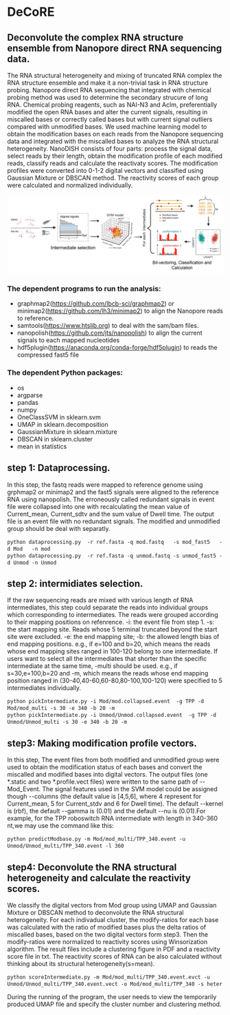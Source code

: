 # DeCoRE
## Deconvolute the complex RNA structure ensemble from Nanopore direct RNA sequencing data.
The RNA structural heterogeneity and mixing of truncated RNA complex the RNA structure ensemble and make it a non-trivial task in RNA structure probing. Nanopore direct RNA sequencing that integrated with chemical probing method was used to determine the secondary strucure of long RNA. Chemical probing reagents, such as NAI-N3 and Aclm, preferentially modified the open RNA bases and alter the current signals, resulting in miscalled bases or correctly called bases but with current signal outliers compared with unmodified bases. We used machine learning model to obtain the modification bases on each reads from the Nanopore sequencing data and integrated with the miscalled bases to analyze the RNA structural heterogeneity.
NanoDISH consists of four parts: process the signal data, select reads by their length, obtain the modification profile of each modified reads, classify reads and calculate the reactivaty scores. The modification profiles were converted into 0-1-2 digital vectors and classified using Gaussian Mixture or DBSCAN method. The reactivity scores of each group were calculated and normalized individually. 

![flow](docs/Figures/Flow2.png)

### The dependent programs to run the analysis:
- graphmap2(https://github.com/lbcb-sci/graphmap2) or minimap2(https://github.com/lh3/minimap2) to align the Nanopore reads to reference.
- samtools(https://www.htslib.org) to deal with the sam/bam files.
- nanopolish(https://github.com/jts/nanopolish) to align the current signals to each mapped nucleotides
- hdf5plugin(https://anaconda.org/conda-forge/hdf5plugin) to reads the compressed fast5 file

### The dependent Python packages:
- os
- argparse
- pandas
- numpy
- OneClassSVM in sklearn.svm
- UMAP in sklearn.decomposition 
- GaussianMixture in sklearn.mixture
- DBSCAN in sklearn.cluster
- mean in statistics


step 1: Dataprocessing.
--------------------------------------------
In this step, the fastq reads were mapped to reference genome using grphmap2 or minimap2 and the fast5 signals were aligned to the reference RNA using nanopolish. The erroneously called redundant signals in event file were collapsed into one with recalculating the mean value of Current_mean, Current_sdtv and the sum value of Dwell time. The output file is an event file with no redundant signals. The modified and unmodified group should be deal with separatly. 

```
python dataprocessing.py  -r ref.fasta -q mod.fastq   -s mod_fast5   -d Mod   -n mod 
python dataprocessing.py  -r ref.fasta -q unmod.fastq -s unmod_fast5 -d Unmod -n Unmod

```

step 2: intermidiates selection. 
-------------------------------
If the raw sequencing reads are mixed with various length of RNA intermediates, this step could separate the reads into individual groups which corresponding to intermediates. The reads were grouped according to their mapping positions on refenrence. -i: the event file from step 1. -s: the start mapping site. Reads whose 5 terminal truncated beyond the start site were excluded. -e: the end mapping site; -b: the allowed length bias of end mapping positions. e.g., if e=100 and b=20, which means the reads whose end mapping sites ranged in 100-120 belong to one intermediate.  If users want to select all the intermediates that shorter than the specific intermediate at the same time, -multi should be used. e.g., if s=30,e=100,b=20 and -m, which means the reads whose end mapping position ranged in (30-40,40-60,60-80,80-100,100-120) were specified to 5 intermediates individually.

```
python pickIntermediate.py -i Mod/mod.collapsed.event  -g TPP -d Mod/mod_multi -s 30 -e 340 -b 20 -m
python pickIntermediate.py -i Unmod/Unmod.collapsed.event  -g TPP -d Unmod/Unmod_multi -s 30 -e 340 -b 20 -m
```

step3: Making modification profile vectors.
--------------------------------------------
In this step, The event files from both modified and unmodified group were used to obtain the modification status of each bases and convert the miscalled and modified bases into digital vectors. The output files (one *.static and two *.profile.vect files) were written to the same path of --Mod_Event. The signal features used in the SVM model could be assigned though --columns (the default value is [4,5,6], where 4 represent for Current_mean, 5 for Current_stdv and 6 for Dwell time). The default --kernel is (rbf), the default --gamma is (0.01) and the default --nu is (0.01).For example, for the TPP roboswitch RNA intermediate with length in 340-360 nt,we may use the command like this:

```
python predictModbase.py -m Mod/mod_multi/TPP_340.event -u Unmod/Unmod_multi/TPP_340.event -l 360
```

step4: Deconvolute the RNA structural heterogeneity and calculate the reactivity scores.
--------------------------------------------
We classify the digital vectors from Mod group using UMAP and Gaussian Mixture or DBSCAN method to deconvolute the RNA structural heterogeneity. For each indivadual cluster, the modify-ratios for each base was calculated with the ratio of modified bases plus the delta ratios of miscalled bases, based on the two digital vectors form step3. Then the modify-ratios were normalized to reactivity scores using Winsorization algorithm. The result files include a clustering figure in PDF and a reactivity score file in txt. The reactivity scores of RNA can be also calculated without thinking about its structural heterogeneity(s=mean). 
```
python scoreIntermediate.py -m Mod/mod_multi/TPP_340.event.evct -u Unmod/Unmod_multi/TPP_340.event.vect -o Mod/mod_multi/TPP_340 -s heter
```
During the running of the program, the user needs to view the temporarily produced UMAP file and specify the cluster number and clustering method.

